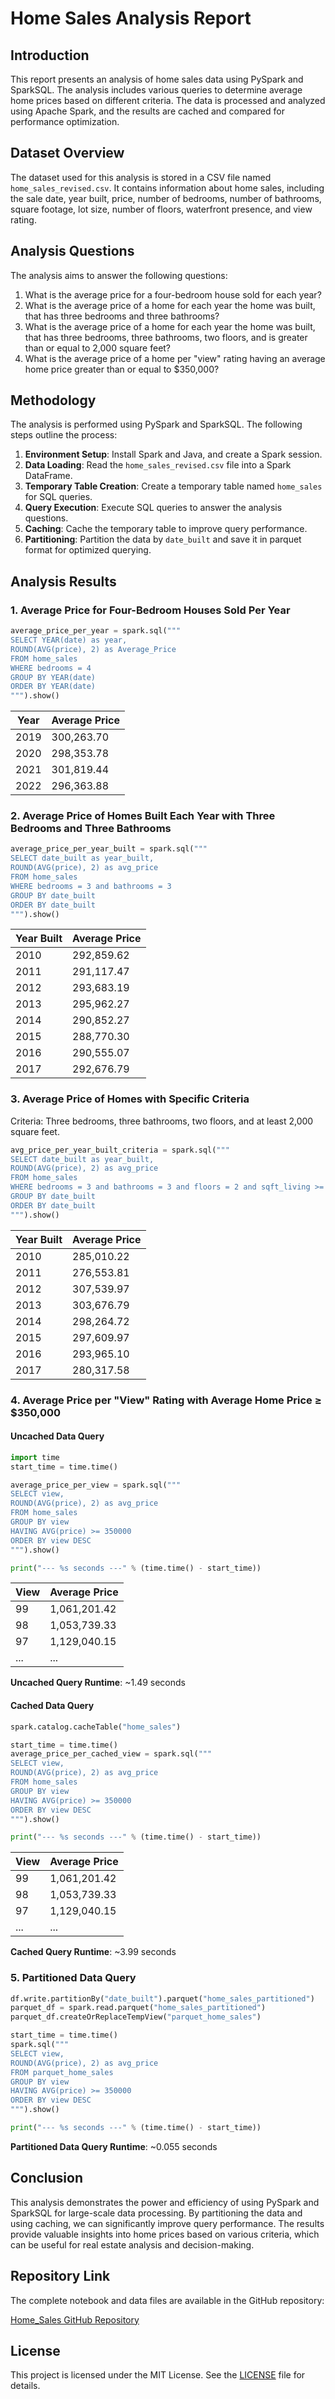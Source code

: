 # Home Sales Analysis Report

## Introduction

This report presents an analysis of home sales data using PySpark and SparkSQL. The analysis includes various queries to determine average home prices based on different criteria. The data is processed and analyzed using Apache Spark, and the results are cached and compared for performance optimization.

## Dataset Overview

The dataset used for this analysis is stored in a CSV file named `home_sales_revised.csv`. It contains information about home sales, including the sale date, year built, price, number of bedrooms, number of bathrooms, square footage, lot size, number of floors, waterfront presence, and view rating.

## Analysis Questions

The analysis aims to answer the following questions:

1. What is the average price for a four-bedroom house sold for each year?
2. What is the average price of a home for each year the home was built, that has three bedrooms and three bathrooms?
3. What is the average price of a home for each year the home was built, that has three bedrooms, three bathrooms, two floors, and is greater than or equal to 2,000 square feet?
4. What is the average price of a home per "view" rating having an average home price greater than or equal to $350,000?

## Methodology

The analysis is performed using PySpark and SparkSQL. The following steps outline the process:

1. **Environment Setup**: Install Spark and Java, and create a Spark session.
2. **Data Loading**: Read the `home_sales_revised.csv` file into a Spark DataFrame.
3. **Temporary Table Creation**: Create a temporary table named `home_sales` for SQL queries.
4. **Query Execution**: Execute SQL queries to answer the analysis questions.
5. **Caching**: Cache the temporary table to improve query performance.
6. **Partitioning**: Partition the data by `date_built` and save it in parquet format for optimized querying.

## Analysis Results

### 1. Average Price for Four-Bedroom Houses Sold Per Year

```python
average_price_per_year = spark.sql("""
SELECT YEAR(date) as year,
ROUND(AVG(price), 2) as Average_Price
FROM home_sales
WHERE bedrooms = 4
GROUP BY YEAR(date)
ORDER BY YEAR(date)
""").show()
```

| Year | Average Price |
|------|----------------|
| 2019 | 300,263.70     |
| 2020 | 298,353.78     |
| 2021 | 301,819.44     |
| 2022 | 296,363.88     |

### 2. Average Price of Homes Built Each Year with Three Bedrooms and Three Bathrooms

```python
average_price_per_year_built = spark.sql("""
SELECT date_built as year_built,
ROUND(AVG(price), 2) as avg_price
FROM home_sales
WHERE bedrooms = 3 and bathrooms = 3
GROUP BY date_built
ORDER BY date_built
""").show()
```

| Year Built | Average Price |
|------------|----------------|
| 2010       | 292,859.62     |
| 2011       | 291,117.47     |
| 2012       | 293,683.19     |
| 2013       | 295,962.27     |
| 2014       | 290,852.27     |
| 2015       | 288,770.30     |
| 2016       | 290,555.07     |
| 2017       | 292,676.79     |

### 3. Average Price of Homes with Specific Criteria

Criteria: Three bedrooms, three bathrooms, two floors, and at least 2,000 square feet.

```python
avg_price_per_year_built_criteria = spark.sql("""
SELECT date_built as year_built,
ROUND(AVG(price), 2) as avg_price
FROM home_sales
WHERE bedrooms = 3 and bathrooms = 3 and floors = 2 and sqft_living >= 2000
GROUP BY date_built
ORDER BY date_built
""").show()
```

| Year Built | Average Price |
|------------|----------------|
| 2010       | 285,010.22     |
| 2011       | 276,553.81     |
| 2012       | 307,539.97     |
| 2013       | 303,676.79     |
| 2014       | 298,264.72     |
| 2015       | 297,609.97     |
| 2016       | 293,965.10     |
| 2017       | 280,317.58     |

### 4. Average Price per "View" Rating with Average Home Price ≥ $350,000

#### Uncached Data Query

```python
import time
start_time = time.time()

average_price_per_view = spark.sql("""
SELECT view,
ROUND(AVG(price), 2) as avg_price
FROM home_sales
GROUP BY view
HAVING AVG(price) >= 350000
ORDER BY view DESC
""").show()

print("--- %s seconds ---" % (time.time() - start_time))
```

| View | Average Price |
|------|----------------|
| 99   | 1,061,201.42   |
| 98   | 1,053,739.33   |
| 97   | 1,129,040.15   |
| ...  | ...            |

**Uncached Query Runtime**: ~1.49 seconds

#### Cached Data Query

```python
spark.catalog.cacheTable("home_sales")

start_time = time.time()
average_price_per_cached_view = spark.sql("""
SELECT view,
ROUND(AVG(price), 2) as avg_price
FROM home_sales
GROUP BY view
HAVING AVG(price) >= 350000
ORDER BY view DESC
""").show()

print("--- %s seconds ---" % (time.time() - start_time))
```

| View | Average Price |
|------|----------------|
| 99   | 1,061,201.42   |
| 98   | 1,053,739.33   |
| 97   | 1,129,040.15   |
| ...  | ...            |

**Cached Query Runtime**: ~3.99 seconds

### 5. Partitioned Data Query

```python
df.write.partitionBy("date_built").parquet("home_sales_partitioned")
parquet_df = spark.read.parquet("home_sales_partitioned")
parquet_df.createOrReplaceTempView("parquet_home_sales")

start_time = time.time()
spark.sql("""
SELECT view,
ROUND(AVG(price), 2) as avg_price
FROM parquet_home_sales
GROUP BY view
HAVING AVG(price) >= 350000
ORDER BY view DESC
""").show()

print("--- %s seconds ---" % (time.time() - start_time))
```

**Partitioned Data Query Runtime**: ~0.055 seconds

## Conclusion

This analysis demonstrates the power and efficiency of using PySpark and SparkSQL for large-scale data processing. By partitioning the data and using caching, we can significantly improve query performance. The results provide valuable insights into home prices based on various criteria, which can be useful for real estate analysis and decision-making.

## Repository Link

The complete notebook and data files are available in the GitHub repository:

[Home_Sales GitHub Repository](https://github.com/ajsidd/Home_Sales)

## License

This project is licensed under the MIT License. See the [LICENSE](LICENSE) file for details.
